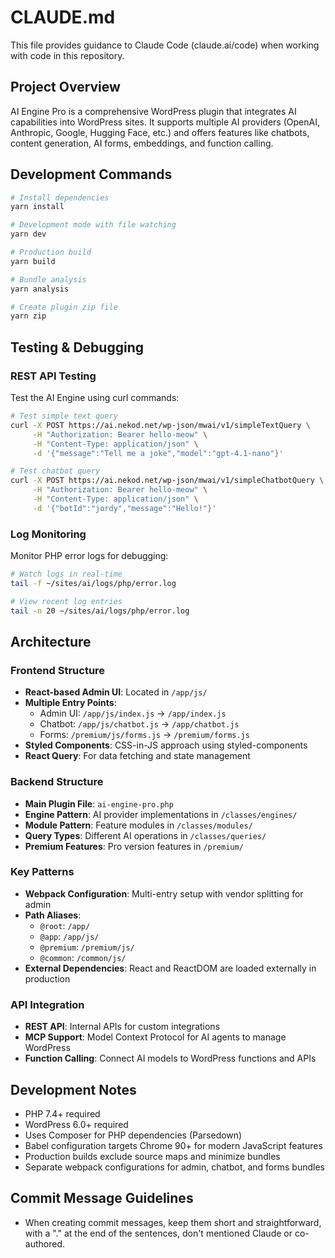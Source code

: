 # CLAUDE.md

This file provides guidance to Claude Code (claude.ai/code) when working with code in this repository.

## Project Overview

AI Engine Pro is a comprehensive WordPress plugin that integrates AI capabilities into WordPress sites. It supports multiple AI providers (OpenAI, Anthropic, Google, Hugging Face, etc.) and offers features like chatbots, content generation, AI forms, embeddings, and function calling.

## Development Commands

```bash
# Install dependencies
yarn install

# Development mode with file watching
yarn dev

# Production build
yarn build

# Bundle analysis
yarn analysis

# Create plugin zip file
yarn zip
```

## Testing & Debugging

### REST API Testing

Test the AI Engine using curl commands:

```bash
# Test simple text query
curl -X POST https://ai.nekod.net/wp-json/mwai/v1/simpleTextQuery \
     -H "Authorization: Bearer hello-meow" \
     -H "Content-Type: application/json" \
     -d '{"message":"Tell me a joke","model":"gpt-4.1-nano"}'

# Test chatbot query
curl -X POST https://ai.nekod.net/wp-json/mwai/v1/simpleChatbotQuery \
     -H "Authorization: Bearer hello-meow" \
     -H "Content-Type: application/json" \
     -d '{"botId":"jordy","message":"Hello!"}'
```

### Log Monitoring

Monitor PHP error logs for debugging:

```bash
# Watch logs in real-time
tail -f ~/sites/ai/logs/php/error.log

# View recent log entries
tail -n 20 ~/sites/ai/logs/php/error.log
```

## Architecture

### Frontend Structure
- **React-based Admin UI**: Located in `/app/js/`
- **Multiple Entry Points**:
  - Admin UI: `/app/js/index.js` → `/app/index.js`
  - Chatbot: `/app/js/chatbot.js` → `/app/chatbot.js`
  - Forms: `/premium/js/forms.js` → `/premium/forms.js`
- **Styled Components**: CSS-in-JS approach using styled-components
- **React Query**: For data fetching and state management

### Backend Structure
- **Main Plugin File**: `ai-engine-pro.php`
- **Engine Pattern**: AI provider implementations in `/classes/engines/`
- **Module Pattern**: Feature modules in `/classes/modules/`
- **Query Types**: Different AI operations in `/classes/queries/`
- **Premium Features**: Pro version features in `/premium/`

### Key Patterns
- **Webpack Configuration**: Multi-entry setup with vendor splitting for admin
- **Path Aliases**:
  - `@root`: `/app/`
  - `@app`: `/app/js/`
  - `@premium`: `/premium/js/`
  - `@common`: `/common/js/`
- **External Dependencies**: React and ReactDOM are loaded externally in production

### API Integration
- **REST API**: Internal APIs for custom integrations
- **MCP Support**: Model Context Protocol for AI agents to manage WordPress
- **Function Calling**: Connect AI models to WordPress functions and APIs

## Development Notes

- PHP 7.4+ required
- WordPress 6.0+ required
- Uses Composer for PHP dependencies (Parsedown)
- Babel configuration targets Chrome 90+ for modern JavaScript features
- Production builds exclude source maps and minimize bundles
- Separate webpack configurations for admin, chatbot, and forms bundles

## Commit Message Guidelines

- When creating commit messages, keep them short and straightforward, with a "." at the end of the sentences, don't mentioned Claude or co-authored.